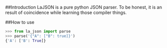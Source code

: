 ##Introduction
LaJSON is a pure python JSON parser. To be honest, it is an result of coincidence
while learning those compiler things.

##How to use
``` python
>>> from la_json import parse
>>> parse('{"A": ["B": true]}')
{'A': ['B': True]}
```